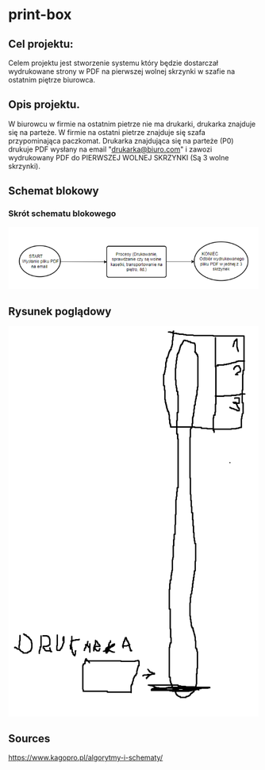 # print-box

## Cel projektu:

Celem projektu jest stworzenie systemu który będzie dostarczał wydrukowane strony w PDF na pierwszej wolnej skrzynki w szafie na ostatnim piętrze biurowca.

## Opis projektu.

W biurowcu w firmie na ostatnim pietrze nie ma drukarki, drukarka znajduje się na parteże. W firmie na ostatni pietrze znajduje się szafa przypominająca paczkomat. 
Drukarka znajdująca się na parteże (P0) drukuje PDF wysłany na email "drukarka@biuro.com" i zawozi wydrukowany PDF do PIERWSZEJ WOLNEJ SKRZYNKI (Są 3 wolne skrzynki). 

## Schemat blokowy

### Skrót schematu blokowego

![alt text](image-1.png)

## Rysunek poglądowy 

![alt text](image.png)



## Sources

https://www.kagopro.pl/algorytmy-i-schematy/